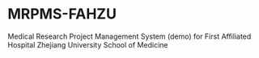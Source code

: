 # MRPMS-FAHZU
Medical Research Project Management System (demo) for First Affiliated Hospital Zhejiang University School of Medicine

